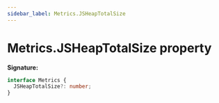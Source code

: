 ```yaml
---
sidebar_label: Metrics.JSHeapTotalSize
---
```


# Metrics.JSHeapTotalSize property

**Signature:**

```typescript
interface Metrics {
  JSHeapTotalSize?: number;
}
```
